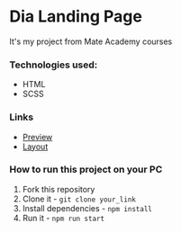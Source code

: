 # Dia Landing Page
It's my project from Mate Academy courses
### Technologies used:
* HTML
* SCSS
### Links
* [Preview](https://qoa11a.github.io/layout_dia/)
* [Layout](https://www.figma.com/file/vhfzZ7SqWGkMGd5iCDdBCy/Air-(formerly-Dia)?node-id=0%3A1)
### How to run this project on your PC
1. Fork this repository
1. Clone it - `git clone your_link`
1. Install dependencies - `npm install`
1. Run it - `npm run start`
